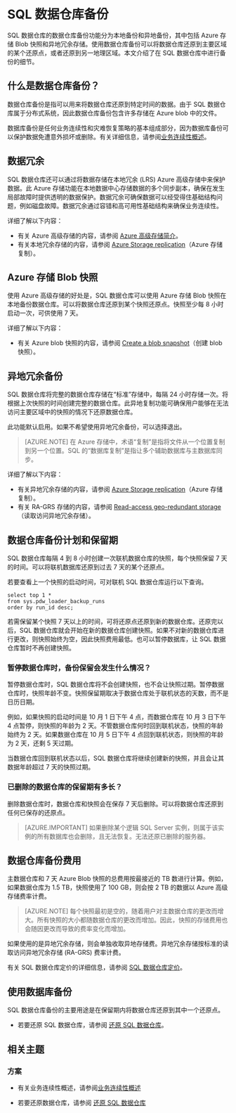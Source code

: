 <properties
   pageTitle="SQL 数据仓库备份 | Azure"
   description="了解 SQL 数据仓库的内置数据库备份，该功能可以将 Azure SQL 数据仓库还原到某个还原点或另一地理区域。"
   services="sql-data-warehouse"
   documentationCenter=""
   authors="lakshmi1812"
   manager="barbkess"
   editor="monicar"/>  


<tags
   ms.service="sql-data-warehouse"
   ms.devlang="NA"
   ms.topic="article"
   ms.tgt_pltfrm="NA"
   ms.workload="NA"
   ms.date="10/06/2016"
   wacn.date="10/31/2016"
   ms.author="lakshmir;barbkess"/>  


# SQL 数据仓库备份

SQL 数据仓库的数据仓库备份功能分为本地备份和异地备份，其中包括 Azure 存储 Blob 快照和异地冗余存储。使用数据仓库备份可以将数据仓库还原到主要区域的某个还原点，或者还原到另一地理区域。本文介绍了在 SQL 数据仓库中进行备份的细节。

## 什么是数据仓库备份？

数据仓库备份是指可以用来将数据仓库还原到特定时间的数据。由于 SQL 数据仓库属于分布式系统，因此数据仓库备份包含许多存储在 Azure blob 中的文件。

数据库备份是任何业务连续性和灾难恢复策略的基本组成部分，因为数据库备份可以保护数据免遭意外损坏或删除。有关详细信息，请参阅[业务连续性概述](/documentation/articles/sql-database-business-continuity/)。

## 数据冗余

SQL 数据仓库还可以通过将数据存储在本地冗余 (LRS) Azure 高级存储中来保护数据。此 Azure 存储功能在本地数据中心存储数据的多个同步副本，确保在发生局部故障时提供透明的数据保护。数据冗余可确保数据可以经受得住基础结构问题，例如磁盘故障。数据冗余通过容错和高可用性基础结构来确保业务连续性。

详细了解以下内容：

- 有关 Azure 高级存储的内容，请参阅 [Azure 高级存储简介](/documentation/articles/storage-premium-storage/)。
- 有关本地冗余存储的内容，请参阅 [Azure Storage replication](/documentation/articles/storage-redundancy/)（Azure 存储复制）。


## Azure 存储 Blob 快照

使用 Azure 高级存储的好处是，SQL 数据仓库可以使用 Azure 存储 Blob 快照在本地备份数据仓库。可以将数据仓库还原到某个快照还原点。快照至少每 8 小时启动一次，可供使用 7 天。

详细了解以下内容：

- 有关 Azure blob 快照的内容，请参阅 [Create a blob snapshot](/documentation/articles/storage-blob-snapshots/)（创建 blob 快照）。


## 异地冗余备份

SQL 数据仓库将完整的数据仓库存储在“标准”存储中，每隔 24 小时存储一次。将根据上次快照的时间创建完整的数据仓库。此异地复制功能可确保用户能够在无法访问主要区域中的快照的情况下还原数据仓库。

此功能默认启用。如果不希望使用异地冗余备份，可以选择退出。

>[AZURE.NOTE] 在 Azure 存储中，术语“复制”是指将文件从一个位置复制到另一个位置。SQL 的“数据库复制”是指让多个辅助数据库与主数据库同步。

详细了解以下内容：
- 有关异地冗余存储的内容，请参阅 [Azure Storage replication](/documentation/articles/storage-redundancy/)（Azure 存储复制）。
- 有关 RA-GRS 存储的内容，请参阅 [Read-access geo-redundant storage](/documentation/articles/storage-redundancy#read-access-geo-redundant-storage)（读取访问异地冗余存储）。

## 数据仓库备份计划和保留期

SQL 数据仓库每隔 4 到 8 小时创建一次联机数据仓库的快照，每个快照保留 7 天的时间。可以将联机数据库还原到过去 7 天的某个还原点。

若要查看上一个快照的启动时间，可对联机 SQL 数据仓库运行以下查询。


    select top 1 *
    from sys.pdw_loader_backup_runs 
    order by run_id desc;


若需保留某个快照 7 天以上的时间，可将还原点还原到新的数据仓库。还原完以后，SQL 数据仓库就会开始在新的数据仓库创建快照。如果不对新的数据仓库进行更改，则快照始终为空，因此快照费用最低。也可以暂停数据库，让 SQL 数据仓库暂时不再创建快照。


### 暂停数据仓库时，备份保留会发生什么情况？

暂停数据仓库时，SQL 数据仓库将不会创建快照，也不会让快照过期。暂停数据仓库时，快照年龄不变。快照保留期取决于数据仓库处于联机状态的天数，而不是日历日期。

例如，如果快照的启动时间是 10 月 1 日下午 4 点，而数据仓库在 10 月 3 日下午 4 点暂停，则快照的年龄为 2 天。不管数据仓库何时回到联机状态，快照的年龄始终为 2 天。如果数据仓库在 10 月 5 日下午 4 点回到联机状态，则快照的年龄为 2 天，还剩 5 天过期。

当数据仓库回到联机状态以后，SQL 数据仓库将继续创建新的快照，并且会让其数据年龄超过 7 天的快照过期。

### 已删除的数据仓库的保留期有多长？
删除数据仓库时，数据仓库和快照会在保存 7 天后删除。可以将数据仓库还原到任何已保存的还原点。

> [AZURE.IMPORTANT] 如果删除某个逻辑 SQL Server 实例，则属于该实例的所有数据库也会删除，且无法恢复。无法还原已删除的服务器。

## 数据仓库备份费用

主数据仓库和 7 天 Azure Blob 快照的总费用按最接近的 TB 数进行计算。例如，如果数据仓库为 1.5 TB，快照使用了 100 GB，则会按 2 TB 的数据以 Azure 高级存储费率计费。

>[AZURE.NOTE] 每个快照最初是空的，随着用户对主数据仓库的更改而增大。所有快照的大小都随数据仓库的更改而增加。因此，快照的存储费用也会随因更改而导致的费率变化而增加。

如果使用的是异地冗余存储，则会单独收取异地存储费。异地冗余存储按标准的读取访问异地冗余存储 (RA-GRS) 费率计费。

有关 SQL 数据仓库定价的详细信息，请参阅 [SQL 数据仓库定价](/pricing/details/sql-data-warehouse/)。

## 使用数据库备份

SQL 数据仓库备份的主要用途是在保留期内将数据仓库还原到其中一个还原点。

- 若要还原 SQL 数据仓库，请参阅 [还原 SQL 数据仓库](/documentation/articles/sql-data-warehouse-restore-database-overview)。


## 相关主题

### 方案

- 有关业务连续性概述，请参阅[业务连续性概述](/documentation/articles/sql-database-business-continuity)


<!-- ### Tasks -->


- 若要还原数据仓库，请参阅 [还原 SQL 数据仓库](/documentation/articles/sql-data-warehouse-restore-database-overview)

<!-- ### Tutorials -->

<!---HONumber=Mooncake_1024_2016-->